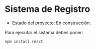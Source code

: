 <h1>Sistema de Registro</h1>

- Estado del proyecto: En construcción.

Para ejecutar el sistema debes poner:

```npm install react```


